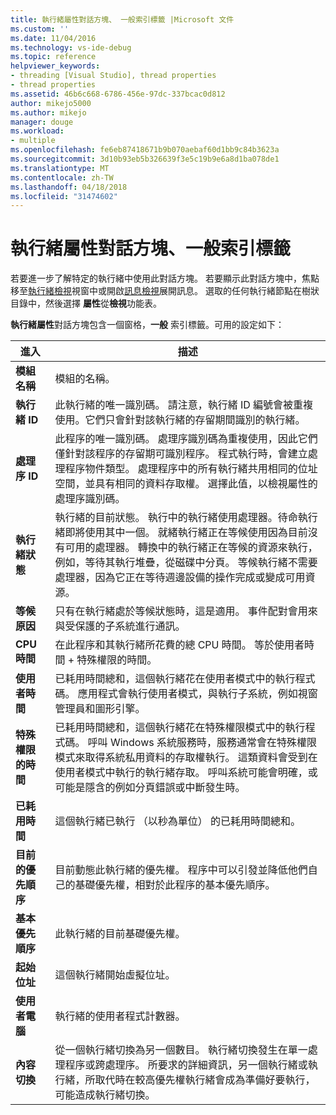 ```yaml
---
title: 執行緒屬性對話方塊、 一般索引標籤 |Microsoft 文件
ms.custom: ''
ms.date: 11/04/2016
ms.technology: vs-ide-debug
ms.topic: reference
helpviewer_keywords:
- threading [Visual Studio], thread properties
- thread properties
ms.assetid: 46b6c668-6786-456e-97dc-337bcac0d812
author: mikejo5000
ms.author: mikejo
manager: douge
ms.workload:
- multiple
ms.openlocfilehash: fe6eb87418671b9b070aebaf60d1bb9c84b3623a
ms.sourcegitcommit: 3d10b93eb5b326639f3e5c19b9e6a8d1ba078de1
ms.translationtype: MT
ms.contentlocale: zh-TW
ms.lasthandoff: 04/18/2018
ms.locfileid: "31474602"
---
```

# <a name="general-tab-thread-properties-dialog-box"></a>執行緒屬性對話方塊、一般索引標籤
若要進一步了解特定的執行緒中使用此對話方塊。 若要顯示此對話方塊中，焦點移至[執行緒檢視](../debugger/threads-view.md)視窗中或開啟[訊息檢視](../debugger/messages-view.md)展開訊息。 選取的任何執行緒節點在樹狀目錄中，然後選擇 **屬性**從**檢視**功能表。  
  
 **執行緒屬性**對話方塊包含一個窗格，**一般** 索引標籤。可用的設定如下：  
  
|進入|描述|  
|-----------|-----------------|  
|**模組名稱**|模組的名稱。|  
|**執行緒 ID**|此執行緒的唯一識別碼。 請注意，執行緒 ID 編號會被重複使用。它們只會針對該執行緒的存留期間識別的執行緒。|  
|**處理序 ID**|此程序的唯一識別碼。 處理序識別碼為重複使用，因此它們僅針對該程序的存留期可識別程序。 程式執行時，會建立處理程序物件類型。 處理程序中的所有執行緒共用相同的位址空間，並具有相同的資料存取權。 選擇此值，以檢視屬性的處理序識別碼。|  
|**執行緒狀態**|執行緒的目前狀態。 執行中的執行緒使用處理器。待命執行緒即將使用其中一個。 就緒執行緒正在等候使用因為目前沒有可用的處理器。 轉換中的執行緒正在等候的資源來執行，例如，等待其執行堆疊，從磁碟中分頁。 等候執行緒不需要處理器，因為它正在等待週邊設備的操作完成或變成可用資源。|  
|**等候原因**|只有在執行緒處於等候狀態時，這是適用。 事件配對會用來與受保護的子系統進行通訊。|  
|**CPU 時間**|在此程序和其執行緒所花費的總 CPU 時間。 等於使用者時間 + 特殊權限的時間。|  
|**使用者時間**|已耗用時間總和，這個執行緒花在使用者模式中的執行程式碼。 應用程式會執行使用者模式，與執行子系統，例如視窗管理員和圖形引擎。|  
|**特殊權限的時間**|已耗用時間總和，這個執行緒花在特殊權限模式中的執行程式碼。 呼叫 Windows 系統服務時，服務通常會在特殊權限模式來取得系統私用資料的存取權執行。 這類資料會受到在使用者模式中執行的執行緒存取。 呼叫系統可能會明確，或可能是隱含的例如分頁錯誤或中斷發生時。|  
|**已耗用時間**|這個執行緒已執行 （以秒為單位） 的已耗用時間總和。|  
|**目前的優先順序**|目前動態此執行緒的優先權。 程序中可以引發並降低他們自己的基礎優先權，相對於此程序的基本優先順序。|  
|**基本優先順序**|此執行緒的目前基礎優先權。|  
|**起始位址**|這個執行緒開始虛擬位址。|  
|**使用者電腦**|執行緒的使用者程式計數器。|  
|**內容切換**|從一個執行緒切換為另一個數目。 執行緒切換發生在單一處理程序或跨處理序。 所要求的詳細資訊，另一個執行緒或執行緒，所取代時在較高優先權執行緒會成為準備好要執行，可能造成執行緒切換。|